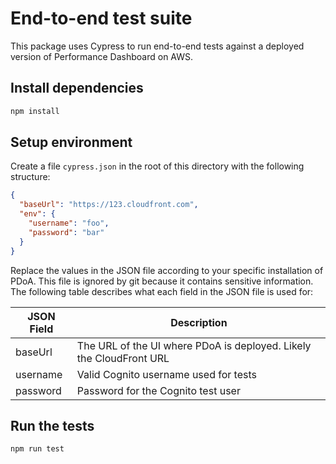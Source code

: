 # End-to-end test suite

This package uses Cypress to run end-to-end tests against a deployed version of Performance Dashboard on AWS.

## Install dependencies

```bash
npm install
```

## Setup environment

Create a file `cypress.json` in the root of this directory with the following structure:

```json
{
  "baseUrl": "https://123.cloudfront.com",
  "env": {
    "username": "foo",
    "password": "bar"
  }
}
```

Replace the values in the JSON file according to your specific installation of PDoA. This file is ignored by git because it contains sensitive information. The following table describes what each field in the JSON file is used for:

| JSON Field | Description                                                         |
| ---------- | ------------------------------------------------------------------- |
| baseUrl    | The URL of the UI where PDoA is deployed. Likely the CloudFront URL |
| username   | Valid Cognito username used for tests                               |
| password   | Password for the Cognito test user                                  |

## Run the tests

```bash
npm run test
```
